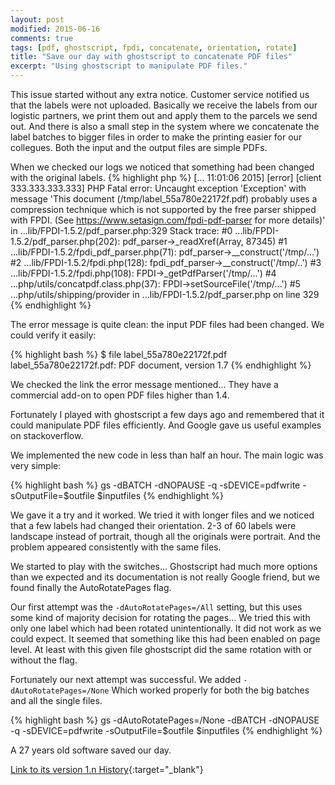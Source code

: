 ```yaml
---
layout: post
modified: 2015-06-16
comments: true
tags: [pdf, ghostscript, fpdi, concatenate, orientation, rotate]
title: "Save our day with ghostscript to concatenate PDF files"
excerpt: "Using ghostscript to manipulate PDF files."
---
```

This issue started without any extra notice.
Customer service notified us that the labels were not uploaded.
Basically we receive the labels from our logistic partners, we print them out and apply them to the parcels we send out.
And there is also a small step in the system where we concatenate the label batches to bigger files in order to make
the printing easier for our collegues.
Both the input and the output files are simple PDFs.

When we checked our logs we noticed that something had been changed with the original labels.
{% highlight php %}
[... 11:01:06 2015] [error] [client 333.333.333.333] PHP Fatal error:
Uncaught exception 'Exception' with message 'This document (/tmp/label_55a780e22172f.pdf) probably uses a compression technique which is not supported by the free parser shipped with FPDI. (See https://www.setasign.com/fpdi-pdf-parser for more details)' in
...lib/FPDI-1.5.2/pdf_parser.php:329
Stack trace:
#0 ...lib/FPDI-1.5.2/pdf_parser.php(202): pdf_parser->_readXref(Array, 87345)
#1 ...lib/FPDI-1.5.2/fpdi_pdf_parser.php(71): pdf_parser->__construct('/tmp/...')
#2 ...lib/FPDI-1.5.2/fpdi.php(128): fpdi_pdf_parser->__construct('/tmp/..')
#3 ...lib/FPDI-1.5.2/fpdi.php(108): FPDI->_getPdfParser('/tmp/...')
#4 ...php/utils/concatpdf.class.php(37): FPDI->setSourceFile('/tmp/...')
#5 ...php/utils/shipping/provider in ...lib/FPDI-1.5.2/pdf_parser.php on line 329
{% endhighlight %}

The error message is quite clean: the input PDF files had been changed.
We could verify it easily:

{% highlight bash %}
$ file label_55a780e22172f.pdf
label_55a780e22172f.pdf: PDF document, version 1.7
{% endhighlight %}

We checked the link the error message mentioned...
They have a commercial add-on to open PDF files higher than 1.4.

Fortunately I played with ghostscript a few days ago and remembered that it could manipulate PDF files efficiently.
And Google gave us useful examples on stackoverflow.

We implemented the new code in less than half an hour. The main logic was very simple:

{% highlight bash %}
gs -dBATCH -dNOPAUSE -q -sDEVICE=pdfwrite -sOutputFile=$outfile $inputfiles
{% endhighlight %}

We gave it a try and it worked.
We tried it with longer files and we noticed that a few labels had changed their orientation.
2-3 of 60 labels were landscape instead of portrait, though all the originals were portrait.
And the problem appeared consistently with the same files.

We started to play with the switches... Ghostscript had much more options than we expected and its documentation is not really
Google friend, but we found finally the AutoRotatePages flag.

Our first attempt was the `-dAutoRotatePages=/All` setting, but this uses some kind of majority decision for rotating the pages...
We tried this with only one label which had been rotated unintentionally.
It did not work as we could expect.
It seemed that something like this had been enabled on page level.
At least with this given file ghostscript did the same rotation with or without the flag.

Fortunately our next attempt was successful.
We added `-dAutoRotatePages=/None`
Which worked properly for both the big batches and all the single files.

{% highlight bash %}
gs -dAutoRotatePages=/None -dBATCH -dNOPAUSE -q -sDEVICE=pdfwrite -sOutputFile=$outfile $inputfiles
{% endhighlight %}

A 27 years old software saved our day.

[Link to its version 1.n History](http://ghostscript.com/doc/current/History1.htm#Version1.0){:target="_blank"}
